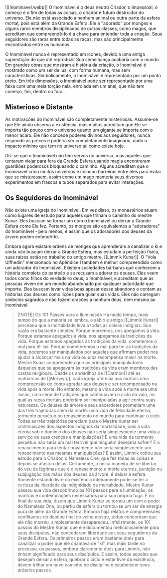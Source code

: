 ![[Inominavel.webp]]
O Inominável é o deus neutro Criador, o impessoal, o começo e o fim de todas as coisas, o criador e futuro destruidor do universo. Ele não está associado a nenhum animal ou outra parte da esfera mortal, pois está além da Grande Esfera. Ele é "adorado" por monges e alguns raros membros disciplinados de outras classes, como magos, que acreditam que compreendê-lo é a chave para entender toda a criação. Seus seguidores são raros entre todas as raças, mas são principalmente encontrados entre os humanos.

O Inominável nunca é representado em ícones, devido a uma antiga superstição de que até reproduzir Sua semelhança acabaria com o mundo. Em grandes obras que mostram a história da criação, o Inominável é mostrado como um ser de luz, com forma humana, mas sem características. Simbolicamente, o Inominável é representado por um ponto preto. Em três dimensões, o Inominável pode ser representado por uma faixa com uma meia torção nela, enrolada em um anel, que não tem começo, fim, dentro ou fora.

## Misterioso e Distante
As motivações do Inominável são completamente misteriosas. Assume-se que Ele ainda observa a existência, mas muitos acreditam que Ele se importa tão pouco com o universo quanto um gigante se importa com o menor ácaro. Ele não concede poderes divinos aos seguidores, nunca responde às preces e poderia ser completamente imaginário, dado o impacto mínimo que tem no universo tal como existe hoje.

Diz-se que o Inominável não tem servos no universo, mas aqueles que tentaram viajar para fora da Grande Esfera usando magia encontraram guardiões poderosos bloqueando o caminho. Alguns acreditam que o Inominável criou muitos universos e colocou barreiras entre eles para evitar que se misturassem, assim como um mago manteria seus diversos experimentos em frascos e tubos separados para evitar interações.

## Os Seguidores do Inominável

Não existe uma igreja do Inominável. Em vez disso, os monastérios atuam como lugares de estudo para aqueles que trilham o caminho do mestre Kunar. Eles buscam se tornar um com o Inominável ou deixar a Grande Esfera como Ele fez. Portanto, os monges são equivalentes a "adoradores" do Inominável - pelo menos, é assim que os adoradores dos deuses da árvore podem entendê-lo.

Embora agora existam ordens de monges que aprenderam a canalizar o ki e ainda não buscam deixar a Grande Esfera, mas estudam a perfeição física, suas raízes estão no trabalho do antigo mestre, [[Limmik Kunar]]. O "Vola Ulfhedin" mencionado no Apêndice I também é melhor compreendido como um adorador do Inominável. Existem sociedades bárbaras que conhecem a história completa do panteão e se recusam a adorar os deuses. Eles veem todos como filhos do verdadeiro deus, o Inominável, e acreditam que as pessoas vivem em um mundo abandonado por qualquer autoridade que importe. Eles buscam levar vidas boas apesar desse abandono e contam as histórias dos deuses como lições para guiar suas vidas. Eles não carregam símbolos sagrados e não fazem orações a nenhum deus, nem mesmo ao Inominável.


> [!NOTE] Os 101 Passos para a Iluminação
> Há muito tempo, mais tempo do que a maioria se lembra, o sábio e antigo [[Limmik Kunar]] percebeu que a mortalidade leva a todas as coisas indignas. Sua razão era bastante simples: Porque morremos, nos apegamos à vida. Porque estamos apegados à vida, nos apegamos às tradições da vida. Porque estamos apegados às tradições da vida, cometemos o mal para tê-las. Porque cometeremos o mal para ter as tradições da vida, podemos ser manipulados por aqueles que afirmam poder nos ajudar a alcançar mais na vida ou uma recompensa maior na morte.
> Mestre Kunar compreendeu que os principais manipuladores daqueles que se apegavam às tradições da vida eram membros das castas religiosas. Desde os andarilhos de [[Darmon]] até as matriarcas de [[Morwyn]], cada igreja oferecia aos mortais uma compreensão de como agradar aos deuses e ser recompensado na vida após a morte. No entanto, mesmo a vida após a morte era uma ilusão, uma série de tradições que continuavam o ciclo da vida, no qual as raças mortais poderiam ser manipuladas a agir contra suas naturezas. Os deuses da árvore e seus sacerdotes prometiam uma das três trajetórias além da morte: uma vida de felicidade eterna, tormento perpétuo ou renascimento no mundo para continuar o ciclo. Todas as três trajetórias pareciam para o Mestre Kunar ser continuações dos aspectos indignos da mortalidade, pois a vida eterna sob o domínio dos deuses não seria simplesmente uma vida a serviço de suas crenças e manipulações? E uma vida de tormento perpétuo não seria um mal terrível que ninguém desejaria sofrer? E o renascimento para tentar novamente não seria simplesmente um renascimento nas mesmas manipulações?
> E assim, Limmik voltou seu estudo para o Criador, o Nameless One, que fez todas as coisas e depois se afastou delas. Certamente, a única maneira de se libertar do véu de lágrimas que é o renascimento e morte eternos, punição ou subjugação nas mãos dos deuses da árvore, é deixar a esfera. Somente estando livre da existência inteiramente pode-se ter a certeza da liberdade da indignidade da mortalidade.
> Mestre Kunar passou sua vida descobrindo os 101 passos para a Iluminação, os mantras e contemplações necessários para sua própria fuga. E no final de sua vida, dizem que Limmik Kunar se tornou um com o poder do Nameless One, ou partiu da esfera ou tornou-se um ser de energia pura de além da Grande Esfera. Embora haja relatos e compreensões conflitantes do destino final do velho mestre, todos concordam que ele não morreu, simplesmente desapareceu.
> Infelizmente, os 101 passos do Mestre Kunar, que ele documentou meticulosamente para seus discípulos, não concederam liberdade aos seus seguidores da Grande Esfera. Os primeiros passos eram bastante úteis para canalizar o poder que ele chamava de "ki", mas mais tarde no processo, os passos, embora claramente úteis para Limmik, não tinham significado para seus discípulos. E assim, todos aqueles que desejam deixar a esfera, quebrar o ciclo e estar livre da existência, devem trilhar um novo caminho de disciplina e estabelecer seus próprios passos.




